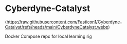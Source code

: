 # Cyberdyne-Catalyst

(https://raw.githubusercontent.com/Fasticon1/Cyberdyne-Catalyst/refs/heads/main/CyberdyneCatalyst.webp)



Docker Compose repo for local learning rig
